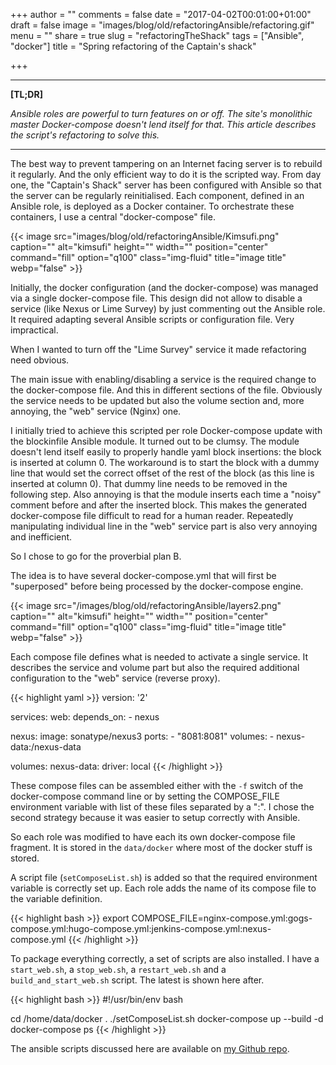 +++
author = ""
comments = false
date = "2017-04-02T00:01:00+01:00"
draft = false
image = "images/blog/old/refactoringAnsible/refactoring.gif"
menu = ""
share = true
slug = "refactoringTheShack"
tags = ["Ansible", "docker"]
title = "Spring refactoring of the Captain's shack"

+++

***

**[TL;DR]**

*Ansible roles are powerful to turn features on or off. The site's monolithic master Docker-compose doesn't lend itself for that. This article describes the script's refactoring to solve this.*

***


The best way to prevent tampering on an Internet facing server is to rebuild it regularly. And the only efficient way to do it is the scripted way. From day one, the "Captain's Shack" server has been configured with Ansible so that the server can be regularly reinitialised. 
Each component, defined in an Ansible role, is deployed as a Docker container. To orchestrate these containers, I use a central "docker-compose" file.

{{< image src="images/blog/old/refactoringAnsible/Kimsufi.png" caption="" alt="kimsufi" height="" width="" position="center" command="fill" option="q100" class="img-fluid" title="image title"  webp="false" >}}


Initially, the docker configuration (and the docker-compose) was managed via a single docker-compose file. This design did not allow to disable a service (like Nexus or Lime Survey) by just commenting out the Ansible role. It required adapting several Ansible scripts or configuration file. Very impractical.  

When I wanted to turn off the "Lime Survey" service it made refactoring need obvious.

The main issue with enabling/disabling a service is the required change to the docker-compose file. And this in different sections of the file.  Obviously the service needs to be updated but also the volume section and, more annoying, the "web" service (Nginx) one. 

I initially tried to achieve this scripted per role Docker-compose update with the blockinfile Ansible module. It turned out to be clumsy. The module doesn't lend itself easily to properly handle yaml block insertions: the block is inserted at column 0. The workaround is to start the block with a dummy line that would set the correct offset of the rest of the block (as this line is inserted at column 0). That dummy line needs to be removed in the following step. Also annoying is that the module inserts each time a "noisy" comment before and after the inserted block. This makes the generated docker-compose file difficult to read for a human reader. Repeatedly manipulating individual line in the "web" service part is also very annoying and inefficient.

So I chose to go for the proverbial plan B.

The idea is to have several docker-compose.yml that will first be "superposed" before being processed by the docker-compose engine. 

{{< image src="/images/blog/old/refactoringAnsible/layers2.png" caption="" alt="kimsufi" height="" width="" position="center" command="fill" option="q100" class="img-fluid" title="image title"  webp="false" >}}

Each compose file defines what is needed to activate a single service. It describes the service and volume part but also the required additional configuration to the "web" service (reverse proxy).

{{< highlight yaml >}}
version: '2'

services:
  web:
    depends_on:
      - nexus

  nexus:
    image: sonatype/nexus3
    ports:
      - "8081:8081"
    volumes:
      - nexus-data:/nexus-data

volumes:
  nexus-data:
    driver: local
{{< /highlight >}}

These compose files can be assembled either with the `-f` switch of the docker-compose command line or by setting the COMPOSE_FILE environment variable with list of these files separated by a ":". I chose the second strategy because it was easier to setup correctly with Ansible.

So each role was modified to have each its own docker-compose file fragment. It is stored in the `data/docker` where most of the docker stuff is stored.

A script file (`setComposeList.sh`) is added so that the required environment variable is correctly set up. Each role adds the name of its compose file to the variable definition.

{{< highlight bash >}}
export COMPOSE_FILE=nginx-compose.yml:gogs-compose.yml:hugo-compose.yml:jenkins-compose.yml:nexus-compose.yml
{{< /highlight >}}

To package everything correctly, a set of scripts are also installed. I have a `start_web.sh`, a `stop_web.sh`, a `restart_web.sh` and a `build_and_start_web.sh` script. The latest is shown here after.

{{< highlight bash >}}
#!/usr/bin/env bash

cd /home/data/docker
. ./setComposeList.sh
docker-compose up --build -d
docker-compose ps
{{< /highlight >}}

The ansible scripts discussed here are available on [my Github repo](https://github.com/jmMeessen/the-captains-shack).

